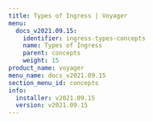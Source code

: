 ```yaml
---
title: Types of Ingress | Voyager
menu:
  docs_v2021.09.15:
    identifier: ingress-types-concepts
    name: Types of Ingress
    parent: concepts
    weight: 15
product_name: voyager
menu_name: docs_v2021.09.15
section_menu_id: concepts
info:
  installer: v2021.09.15
  version: v2021.09.15
---
```



